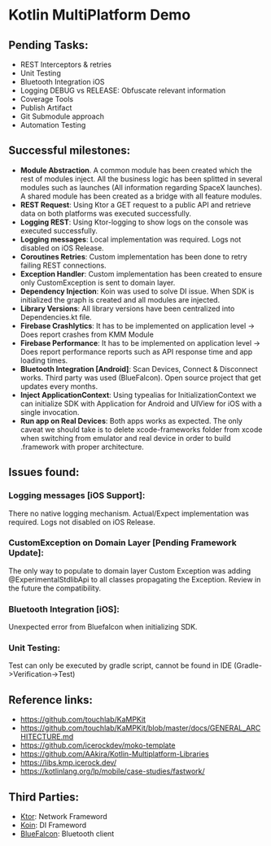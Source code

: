 # Kotlin MultiPlatform Demo

## Pending Tasks:
* REST Interceptors & retries
* Unit Testing
* Bluetooth Integration iOS
* Logging DEBUG vs RELEASE: Obfuscate relevant information
* Coverage Tools
* Publish Artifact
* Git Submodule approach
* Automation Testing




## Successful milestones:
* **Module Abstraction**. A common module has been created which the rest of modules inject. All the business logic has been splitted in several modules such as launches (All information regarding SpaceX launches). A shared module has been created as a bridge with all feature modules.
* **REST Request**: Using Ktor a GET request to a public API and retrieve data on both platforms was executed successfully.
* **Logging REST**: Using Ktor-logging to show logs on the console was executed successfully.
* **Logging messages**: Local implementation was required. Logs not disabled on iOS Release.
* **Coroutines Retries**: Custom implementation has been done to retry failing REST connections.
* **Exception Handler**: Custom implementation has been created to ensure only CustomException is sent to domain layer.
* **Dependency Injection**: Koin was used to solve DI issue. When SDK is initialized the graph is created and all modules are injected.
* **Library Versions**: All library versions have been centralized into Dependencies.kt file.
* **Firebase Crashlytics**: It has to be implemented on application level -> Does report crashes from KMM Module
* **Firebase Performance**: It has to be implemented on application level -> Does report performance reports such as API response time and app loading times.
* **Bluetooth Integration [Android]**: Scan Devices, Connect & Disconnect works. Third party was used (BlueFalcon). Open source project that get updates every months.
* **Inject ApplicationContext**: Using typealias for InitializationContext we can initialize SDK with Application for Android and UIView for iOS with a single invocation.
* **Run app on Real Devices**: Both apps works as expected. The only caveat we should take is to delete xcode-frameworks folder from xcode when switching from emulator and real device in order to build .framework with proper architecture.





## Issues found:

### Logging messages [iOS Support]:
There no native logging mechanism. Actual/Expect implementation was required. Logs not disabled on iOS Release.

### CustomException on Domain Layer [Pending Framework Update]:
The only way to populate to domain layer Custom Exception was adding @ExperimentalStdlibApi to all classes propagating the Exception. Review in the future the compatibility.

### Bluetooth Integration [iOS]:
Unexpected error from Bluefalcon when initializing SDK.

### Unit Testing:
Test can only be executed by gradle script, cannot be found in IDE (Gradle->Verification->Test)




## Reference links:
* https://github.com/touchlab/KaMPKit
* https://github.com/touchlab/KaMPKit/blob/master/docs/GENERAL_ARCHITECTURE.md
* https://github.com/icerockdev/moko-template
* https://github.com/AAkira/Kotlin-Multiplatform-Libraries
* https://libs.kmp.icerock.dev/
* https://kotlinlang.org/lp/mobile/case-studies/fastwork/




## Third Parties:
* [Ktor](https://ktor.io/docs/http-client-multiplatform.html): Network Frameword
* [Koin](https://johnoreilly.dev/posts/kotlinmultiplatform-koin/): DI Frameword
* [BlueFalcon](https://github.com/Reedyuk/blue-falcon): Bluetooth client




